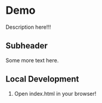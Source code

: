 # Demo

Description here!!!

## Subheader

Some more text here.

## Local Development

1. Open index.html in your browser!